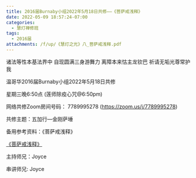 ```yaml
---
title: 2016届Burnaby小组2022年5月18日共修——《菩萨戒浅释》
date: 2022-05-09 18:57:24-07:00
categories:
  - 慧灯禅修班
tags:
  - 2016届
attachments: /f/up/《慧灯之光》八_菩萨戒浅释.pdf
---
```

诸法等性本基法界中 自现圆满三身游舞力 离障本来怙主龙钦巴 祈请无垢光尊常护我

温哥华2016届Burnaby小组2022年5月18日共修

星期三晚6:50点 (莲师除疫心咒@6:50pm)

网络共修Zoom房间号码： 7789995278 (<https://zoom.us/j/7789995278>)

共修主题：五加行—金刚萨埵

备用参考资料：《菩萨戒浅释》

[《菩萨戒浅释》](/f/up/《慧灯之光》八_菩萨戒浅释.pdf)

主持师兄：Joyce

串讲师兄: Joyce
